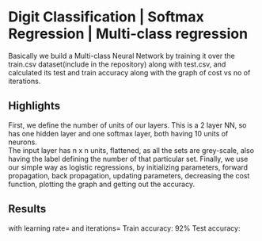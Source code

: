 # Digit Classification | Softmax Regression | Multi-class regression
Basically we build a Multi-class Neural Network by training it over the train.csv dataset(include in the repository) along with test.csv,
and calculated its test and train accuracy along with the graph of cost vs no of iterations.

## Highlights
  First, we define the number of units of our layers. This is a 2 layer NN, so has one hidden layer and one softmax layer, both having 10 units of neurons.<br />
The input layer has n x n units, flattened, as all the sets are grey-scale, also having the label defining the number of that particular set.
  Finally, we use our simple way as logistic regressions, by initializing parameters, forward propagation, back propagation, updating parameters, decreasing the cost function, plotting the graph and getting out the accuracy.
  
## Results 
with learning rate= and iterations=
Train accuracy: 92%
Test accuracy: 
